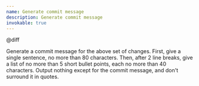 ```yaml
---
name: Generate commit message
description: Generate commit message
invokable: true
---
```


@diff

Generate a commit message for the above set of changes. First, give a single sentence, no more than 80 characters. Then, after 2 line breaks, give a list of no more than 5 short bullet points, each no more than 40 characters. Output nothing except for the commit message, and don't surround it in quotes.
